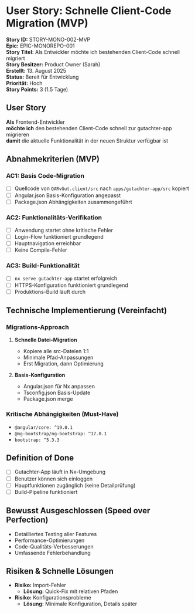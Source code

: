 # User Story: Schnelle Client-Code Migration (MVP)

**Story ID:** STORY-MONO-002-MVP  
**Epic:** EPIC-MONOREPO-001  
**Story Titel:** Als Entwickler möchte ich bestehenden Client-Code schnell migriert  
**Story Besitzer:** Product Owner (Sarah)  
**Erstellt:** 13. August 2025  
**Status:** Bereit für Entwicklung  
**Priorität:** Hoch  
**Story Points:** 3 (1.5 Tage)

## User Story

**Als** Frontend-Entwickler  
**möchte ich** den bestehenden Client-Code schnell zur gutachter-app migrieren  
**damit** die aktuelle Funktionalität in der neuen Struktur verfügbar ist  

## Abnahmekriterien (MVP)

### AC1: Basis Code-Migration

- [ ] Quellcode von `QARvGut.client/src` nach `apps/gutachter-app/src` kopiert
- [ ] Angular.json Basis-Konfiguration angepasst
- [ ] Package.json Abhängigkeiten zusammengeführt

### AC2: Funktionalitäts-Verifikation

- [ ] Anwendung startet ohne kritische Fehler
- [ ] Login-Flow funktioniert grundlegend
- [ ] Hauptnavigation erreichbar
- [ ] Keine Compile-Fehler

### AC3: Build-Funktionalität

- [ ] `nx serve gutachter-app` startet erfolgreich
- [ ] HTTPS-Konfiguration funktioniert grundlegend
- [ ] Produktions-Build läuft durch

## Technische Implementierung (Vereinfacht)

### Migrations-Approach

1. **Schnelle Datei-Migration**
   - Kopiere alle src-Dateien 1:1
   - Minimale Pfad-Anpassungen
   - Erst Migration, dann Optimierung

2. **Basis-Konfiguration**
   - Angular.json für Nx anpassen
   - Tsconfig.json Basis-Update
   - Package.json merge

### Kritische Abhängigkeiten (Must-Have)

- `@angular/core: ^19.0.1`
- `@ng-bootstrap/ng-bootstrap: ^17.0.1`
- `bootstrap: ^5.3.3`

## Definition of Done

- [ ] Gutachter-App läuft in Nx-Umgebung
- [ ] Benutzer können sich einloggen
- [ ] Hauptfunktionen zugänglich (keine Detailprüfung)
- [ ] Build-Pipeline funktioniert

## Bewusst Ausgeschlossen (Speed over Perfection)

- Detailliertes Testing aller Features
- Performance-Optimierungen
- Code-Qualitäts-Verbesserungen
- Umfassende Fehlerbehandlung

## Risiken & Schnelle Lösungen

- **Risiko:** Import-Fehler
  - **Lösung:** Quick-Fix mit relativen Pfaden
- **Risiko:** Konfigurationsprobleme
  - **Lösung:** Minimale Konfiguration, Details später
